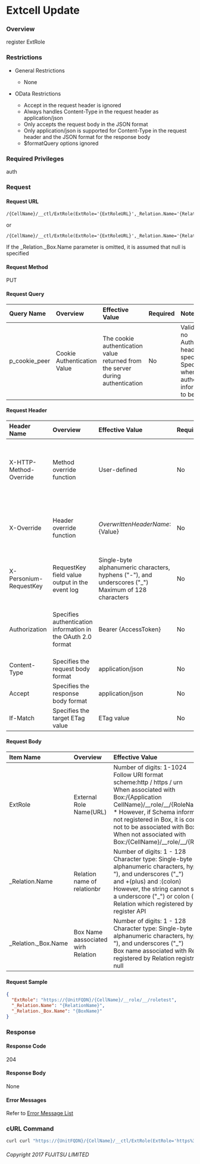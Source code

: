 # Extcell Update

### Overview

register ExtRole

### Restrictions

* General Restrictions
    * None

* OData Restrictions
    * Accept in the request header is ignored
    * Always handles Content-Type in the request header as application/json
    * Only accepts the request body in the JSON format
    * Only application/json is supported for Content-Type in the request header and the JSON format for the response body
    * $formatQuery options ignored

### Required Privileges

auth


### Request

#### Request URL

```
/{CellName}/__ctl/ExtRole(ExtRole='{ExtRoleURL}',_Relation.Name='{RelationName}',_Relation._Box.Name='{BoxName}')
```

or

```
/{CellName}/__ctl/ExtRole(ExtRole='{ExtRoleURL}',_Relation.Name='{RelationName}')
```

If the \_Relation.\_Box.Name parameter is omitted, it is assumed that null is specified

#### Request Method

PUT

#### Request Query

|Query Name|Overview|Effective Value|Required|Notes|
|:--|:--|:--|:--|:--|
|p_cookie_peer|Cookie Authentication Value|The cookie authentication value returned from the server during authentication|No|Valid only if no Authorization header specified<br>Specify this when cookie authentication information is to be used|

#### Request Header

|Header Name|Overview|Effective Value|Required|Notes|
|:--|:--|:--|:--|:--|
|X-HTTP-Method-Override|Method override function|User-defined|No|If you specify this value when requesting with the POST method, the specified value will be used as a method.|
|X-Override|Header override function|${OverwrittenHeaderName}:${Value}|No|Overwrite normal HTTP header value. To overwrite multiple headers, specify multiple X-Override headers.|
|X-Personium-RequestKey|RequestKey field value output in the event log|Single-byte alphanumeric characters, hyphens ("-"), and underscores ("_")<br>Maximum of 128 characters|No|PCS-${UNIXtime} by default|
|Authorization|Specifies authentication information in the OAuth 2.0 format|Bearer {AccessToken}|No|* Authentication tokens are the tokens acquired using the Authentication Token Acquisition API|
|Content-Type|Specifies the request body format|application/json|No|[application/json] by default|
|Accept|Specifies the response body format|application/json|No|[application/json] by default|
|If-Match|Specifies the target ETag value|ETag value|No|[*] by default|

#### Request Body

|Item Name|Overview|Effective Value|Required|Notes|
|:--|:--|:--|:--|:--|
|ExtRole|External Role Name(URL)|Number of digits: 1-1024<br>Follow URI format<br>scheme:http / https / urn<br>When associated with Box:/{Application CellName}/\_\_role/\_\_/{RoleName}<br>* However, if Schema information is not registered in Box, it is considered not to be associated with Box<br>When not associated with Box:/{CellName}/\_\_role/\_\_/{RoleName}|Yes||
|_Relation.Name|Relation name of relationbr|Number of digits: 1 - 128<br>Character type: Single-byte alphanumeric characters, hyphens ("-"), and underscores ("\_")<br> and +(plus) and :(colon)<br>However, the string cannot start with a underscore ("\_") or colon (:)<br>Relation which registered by Relation register API|Yes||
|_Relation._Box.Name|Box Name aassociated wirh Relation|Number of digits: 1 - 128<br>Character type: Single-byte alphanumeric characters, hyphens ("-"), and underscores ("_")<br>Box name associated with Relation registered by Relation registration API<br>null|No||

#### Request Sample

```JSON
{
  "ExtRole": "https://{UnitFQDN}/{CellName}/__role/__/roletest",
  "_Relation.Name": "{RelationName}",
  "_Relation._Box.Name": "{BoxName}"
}
```


### Response

#### Response Code

204

#### Response Body

None

#### Error Messages

Refer to [Error Message List](004_Error_Messages.md)

### cURL Command

```sh
curl curl "https://{UnitFQDN}/{CellName}/__ctl/ExtRole(ExtRole='https%3A%2F%2F{UnitFQDN}%2F{CellName}%2F__role%2F__%2F{ExtRoleName}',_Relation.Name='{RelationName}',_Relation._Box.Name='{BoxName}')" -X PUT -i -H 'If-Match: *' -H 'Authorization: Bearer {AccessToken}' -H 'Accept: application/json' -d '{ "ExtRole": "https://{UnitFQDN}/{CellName}/__role/__/{ExtRoleName}", "_Relation.Name":"{RelationName}","_Relation._Box.Name": "{BoxName}"}'
```


###### Copyright 2017 FUJITSU LIMITED
